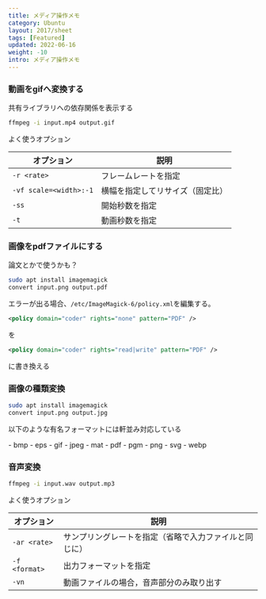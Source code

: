 ```yaml
---
title: メディア操作メモ
category: Ubuntu
layout: 2017/sheet
tags: [Featured]
updated: 2022-06-16
weight: -10
intro: メディア操作メモ
---
```





### 動画をgifへ変換する

共有ライブラリへの依存関係を表示する

```bash
ffmpeg -i input.mp4 output.gif
```

よく使うオプション

| オプション                  | 説明               |
|------------------------|------------------|
| `-r <rate>`            | フレームレートを指定       |
| `-vf scale=<width>:-1` | 横幅を指定してリサイズ（固定比） |
| `-ss`                  | 開始秒数を指定          |
| `-t`                   | 動画秒数を指定          |

### 画像をpdfファイルにする

論文とかで使うかも？

```bash
sudo apt install imagemagick
convert input.png output.pdf
```

エラーが出る場合、`/etc/ImageMagick-6/policy.xml`を編集する。

```xml
<policy domain="coder" rights="none" pattern="PDF" />
```

を

```xml
<policy domain="coder" rights="read|write" pattern="PDF" />
```

に書き換える

### 画像の種類変換

```bash
sudo apt install imagemagick
convert input.png output.jpg
```

以下のような有名フォーマットには軒並み対応している
<p>
- bmp
- eps
- gif
- jpeg
- mat
- pdf
- pgm
- png
- svg
- webp
</p>

### 音声変換

```bash
ffmpeg -i input.wav output.mp3
```

よく使うオプション

| オプション         | 説明                          |
|---------------|-----------------------------|
| `-ar <rate>`  | サンプリングレートを指定（省略で入力ファイルと同じに） |
| `-f <format>` | 出力フォーマットを指定                 |
| `-vn`         | 動画ファイルの場合，音声部分のみ取り出す        |

